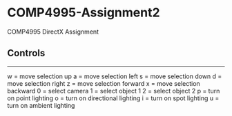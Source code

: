 # COMP4995-Assignment2
COMP4995 DirectX Assignment

## Controls
---
w = move selection up
a = move selection left
s = move selection down
d = move selection right
z = move selection forward
x = move selection backward
0 = select camera
1 = select object 1
2 = select object 2
p = turn on point lighting
o = turn on directional lighting
i = turn on spot lighting
u = turn on ambient lighting
